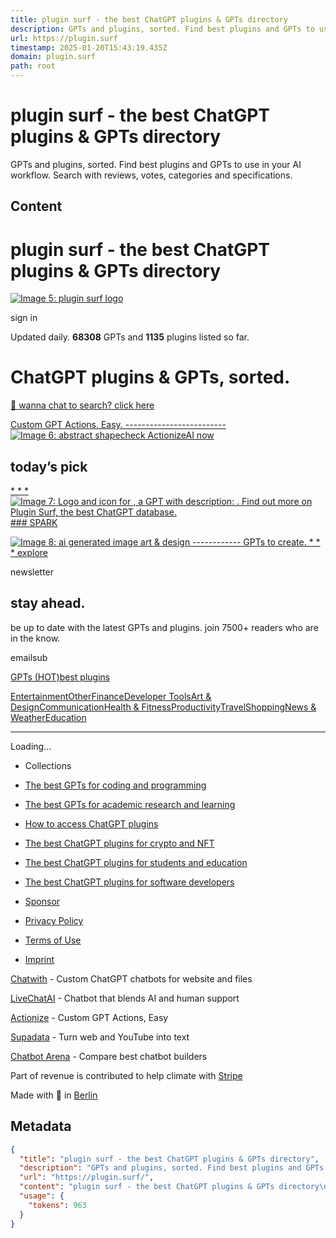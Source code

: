 ```yaml
---
title: plugin surf - the best ChatGPT plugins & GPTs directory
description: GPTs and plugins, sorted. Find best plugins and GPTs to use in your AI workflow. Search with reviews, votes, categories and specifications.
url: https://plugin.surf
timestamp: 2025-01-20T15:43:19.435Z
domain: plugin.surf
path: root
---
```


# plugin surf - the best ChatGPT plugins & GPTs directory


GPTs and plugins, sorted. Find best plugins and GPTs to use in your AI workflow. Search with reviews, votes, categories and specifications.


## Content

plugin surf - the best ChatGPT plugins & GPTs directory
===============

[![Image 5: plugin surf logo](https://plugin.surf/plugin-surf-logo.svg)](https://plugin.surf/)

sign in

Updated daily. **68308** GPTs and **1135** plugins listed so far.

ChatGPT plugins & GPTs, sorted.
===============================

[🤖 wanna chat to search? click here](https://plugin.surf/plugin/search-chat)

[Custom GPT Actions, Easy. ------------------------- ![Image 6: abstract shape](https://plugin.surf/_next/image?url=%2F_next%2Fstatic%2Fmedia%2Fplugin_surf.3d358fad.webp&w=1920&q=75)check ActionizeAI now](https://actionize.ai/?ref=pluginsurf)

today’s pick
------------

[* * * ![Image 7: Logo and icon for , a GPT with description: . Find out more on Plugin Surf, the best ChatGPT database.](https://plugin.surf/) ### SPARK](https://plugin.surf/gpt/image-boost-utopia)

[![Image 8: ai generated image](https://plugin.surf/_next/image?url=%2F_next%2Fstatic%2Fmedia%2Fcoll_1.228aa6cc.jpg&w=2048&q=75) art & design ------------ GPTs to create. * * * explore](https://plugin.surf/topic/art-design)

newsletter

stay ahead.
-----------

be up to date with the latest GPTs and plugins. join 7500+ readers who are in the know.

emailsub

[GPTs (HOT)](https://plugin.surf/)[best plugins](https://plugin.surf/plugins)

[Entertainment](https://plugin.surf/topic/entertainment)[Other](https://plugin.surf/topic/other)[Finance](https://plugin.surf/topic/finance)[Developer Tools](https://plugin.surf/topic/developer-tools)[Art & Design](https://plugin.surf/topic/art-design)[Communication](https://plugin.surf/topic/communication)[Health & Fitness](https://plugin.surf/topic/health-fitness)[Productivity](https://plugin.surf/topic/productivity)[Travel](https://plugin.surf/topic/travel)[Shopping](https://plugin.surf/topic/shopping)[News & Weather](https://plugin.surf/topic/news-weather)[Education](https://plugin.surf/topic/education)

* * *

Loading...

*   Collections
    
*   [The best GPTs for coding and programming](https://plugin.surf/post/9-best-gpts-for-coding-programming)
*   [The best GPTs for academic research and learning](https://plugin.surf/post/11-best-gpts-for-academic-research-learning)
*   [How to access ChatGPT plugins](https://plugin.surf/post/how-to-access-install-and-use-chatgpt-plugins)
*   [The best ChatGPT plugins for crypto and NFT](https://plugin.surf/post/6-best-chatgpt-plugins-for-crypto-nft)
*   [The best ChatGPT plugins for students and education](https://plugin.surf/post/12-best-chatgpt-plugins-for-students-education)
*   [The best ChatGPT plugins for software developers](https://plugin.surf/post/17-best-chatgpt-plugins-for-software-developers)

*   [Sponsor](https://plugin.surf/sponsor)
*   [Privacy Policy](https://plugin.surf/privacy)
*   [Terms of Use](https://plugin.surf/terms)
*   [Imprint](https://plugin.surf/imprint)

[](https://twitter.com/pluginsurf)

[Chatwith](https://chatwith.tools/?ref=pluginsurf) \- Custom ChatGPT chatbots for website and files

[LiveChatAI](https://livechatai.com/?ref=pluginsurf) \- Chatbot that blends AI and human support

[Actionize](https://actionize.ai/?ref=pluginsurf) \- Custom GPT Actions, Easy

[Supadata](https://supadata.ai/?ref=pluginsurf) \- Turn web and YouTube into text

[Chatbot Arena](https://chatbotarena.com/?ref=pluginsurf) \- Compare best chatbot builders

Part of revenue is contributed to help climate with [Stripe](https://climate.stripe.com/TvcVIl)

Made with 🧡 in [Berlin](https://rafal.fyi/?ref=pluginsurf)

## Metadata

```json
{
  "title": "plugin surf - the best ChatGPT plugins & GPTs directory",
  "description": "GPTs and plugins, sorted. Find best plugins and GPTs to use in your AI workflow. Search with reviews, votes, categories and specifications.",
  "url": "https://plugin.surf/",
  "content": "plugin surf - the best ChatGPT plugins & GPTs directory\n===============\n\n[![Image 5: plugin surf logo](https://plugin.surf/plugin-surf-logo.svg)](https://plugin.surf/)\n\nsign in\n\nUpdated daily. **68308** GPTs and **1135** plugins listed so far.\n\nChatGPT plugins & GPTs, sorted.\n===============================\n\n[🤖 wanna chat to search? click here](https://plugin.surf/plugin/search-chat)\n\n[Custom GPT Actions, Easy. ------------------------- ![Image 6: abstract shape](https://plugin.surf/_next/image?url=%2F_next%2Fstatic%2Fmedia%2Fplugin_surf.3d358fad.webp&w=1920&q=75)check ActionizeAI now](https://actionize.ai/?ref=pluginsurf)\n\ntoday’s pick\n------------\n\n[* * * ![Image 7: Logo and icon for , a GPT with description: . Find out more on Plugin Surf, the best ChatGPT database.](https://plugin.surf/) ### SPARK](https://plugin.surf/gpt/image-boost-utopia)\n\n[![Image 8: ai generated image](https://plugin.surf/_next/image?url=%2F_next%2Fstatic%2Fmedia%2Fcoll_1.228aa6cc.jpg&w=2048&q=75) art & design ------------ GPTs to create. * * * explore](https://plugin.surf/topic/art-design)\n\nnewsletter\n\nstay ahead.\n-----------\n\nbe up to date with the latest GPTs and plugins. join 7500+ readers who are in the know.\n\nemailsub\n\n[GPTs (HOT)](https://plugin.surf/)[best plugins](https://plugin.surf/plugins)\n\n[Entertainment](https://plugin.surf/topic/entertainment)[Other](https://plugin.surf/topic/other)[Finance](https://plugin.surf/topic/finance)[Developer Tools](https://plugin.surf/topic/developer-tools)[Art & Design](https://plugin.surf/topic/art-design)[Communication](https://plugin.surf/topic/communication)[Health & Fitness](https://plugin.surf/topic/health-fitness)[Productivity](https://plugin.surf/topic/productivity)[Travel](https://plugin.surf/topic/travel)[Shopping](https://plugin.surf/topic/shopping)[News & Weather](https://plugin.surf/topic/news-weather)[Education](https://plugin.surf/topic/education)\n\n* * *\n\nLoading...\n\n*   Collections\n    \n*   [The best GPTs for coding and programming](https://plugin.surf/post/9-best-gpts-for-coding-programming)\n*   [The best GPTs for academic research and learning](https://plugin.surf/post/11-best-gpts-for-academic-research-learning)\n*   [How to access ChatGPT plugins](https://plugin.surf/post/how-to-access-install-and-use-chatgpt-plugins)\n*   [The best ChatGPT plugins for crypto and NFT](https://plugin.surf/post/6-best-chatgpt-plugins-for-crypto-nft)\n*   [The best ChatGPT plugins for students and education](https://plugin.surf/post/12-best-chatgpt-plugins-for-students-education)\n*   [The best ChatGPT plugins for software developers](https://plugin.surf/post/17-best-chatgpt-plugins-for-software-developers)\n\n*   [Sponsor](https://plugin.surf/sponsor)\n*   [Privacy Policy](https://plugin.surf/privacy)\n*   [Terms of Use](https://plugin.surf/terms)\n*   [Imprint](https://plugin.surf/imprint)\n\n[](https://twitter.com/pluginsurf)\n\n[Chatwith](https://chatwith.tools/?ref=pluginsurf) \\- Custom ChatGPT chatbots for website and files\n\n[LiveChatAI](https://livechatai.com/?ref=pluginsurf) \\- Chatbot that blends AI and human support\n\n[Actionize](https://actionize.ai/?ref=pluginsurf) \\- Custom GPT Actions, Easy\n\n[Supadata](https://supadata.ai/?ref=pluginsurf) \\- Turn web and YouTube into text\n\n[Chatbot Arena](https://chatbotarena.com/?ref=pluginsurf) \\- Compare best chatbot builders\n\nPart of revenue is contributed to help climate with [Stripe](https://climate.stripe.com/TvcVIl)\n\nMade with 🧡 in [Berlin](https://rafal.fyi/?ref=pluginsurf)",
  "usage": {
    "tokens": 963
  }
}
```
